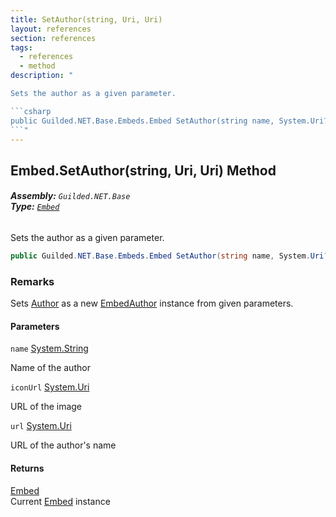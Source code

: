 ```yaml
---
title: SetAuthor(string, Uri, Uri)
layout: references
section: references
tags:
  - references
  - method
description: "

Sets the author as a given parameter.

```csharp
public Guilded.NET.Base.Embeds.Embed SetAuthor(string name, System.Uri? iconUrl=null, System.Uri? url=null);
```"
---
```


## Embed.SetAuthor(string, Uri, Uri) Method
###### **Assembly:** `Guilded.NET.Base`<br/>**Type:** [`Embed`](Embed 'Guilded.NET.Base.Embeds.Embed')

Sets the author as a given parameter.

```csharp
public Guilded.NET.Base.Embeds.Embed SetAuthor(string name, System.Uri? iconUrl=null, System.Uri? url=null);
```

### Remarks
  
Sets [Author](Embed.Author 'Guilded.NET.Base.Embeds.Embed.Author') as a new [EmbedAuthor](EmbedAuthor 'Guilded.NET.Base.Embeds.EmbedAuthor') instance from given parameters.
#### Parameters

<a name='Guilded.NET.Base.Embeds.Embed.SetAuthor(string,System.Uri,System.Uri).name'></a>

`name` [System.String](https://docs.microsoft.com/en-us/dotnet/api/System.String 'System.String')

Name of the author

<a name='Guilded.NET.Base.Embeds.Embed.SetAuthor(string,System.Uri,System.Uri).iconUrl'></a>

`iconUrl` [System.Uri](https://docs.microsoft.com/en-us/dotnet/api/System.Uri 'System.Uri')

URL of the image

<a name='Guilded.NET.Base.Embeds.Embed.SetAuthor(string,System.Uri,System.Uri).url'></a>

`url` [System.Uri](https://docs.microsoft.com/en-us/dotnet/api/System.Uri 'System.Uri')

URL of the author's name

#### Returns
[Embed](Embed 'Guilded.NET.Base.Embeds.Embed')  
Current [Embed](Embed 'Guilded.NET.Base.Embeds.Embed') instance